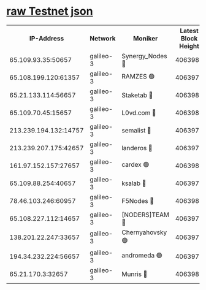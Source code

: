 [raw Testnet json](https://rpc-check.androt.stavr.tech/androt/rpcandrot_result.json)
=

<table><tr><th>IP-Address</th><th>Network</th><th>Moniker</th><th>Latest Block Height</th><th>Earliest Block Height</th><th>Catching Up</th><th>Voting Power</th><th>Scan Time</th></tr><tr><td>65.109.93.35:50657</td><td>galileo-3</td><td>Synergy_Nodes 🔴</td><td>4063981</td><td>0</td><td>False</td><td>960600</td><td>2023-12-02T22:05:39.498330682UTC</td></tr><tr><td>65.108.199.120:61357</td><td>galileo-3</td><td>RAMZES 🟢</td><td>4063979</td><td>1</td><td>False</td><td>0</td><td>2023-12-02T22:05:25.462664636UTC</td></tr><tr><td>65.21.133.114:56657</td><td>galileo-3</td><td>Staketab 🔴</td><td>4063982</td><td>90001</td><td>False</td><td>2</td><td>2023-12-02T22:05:40.468683414UTC</td></tr><tr><td>65.109.70.45:15657</td><td>galileo-3</td><td>L0vd.com 🔴</td><td>4063981</td><td>659001</td><td>False</td><td>3</td><td>2023-12-02T22:05:39.178895645UTC</td></tr><tr><td>213.239.194.132:14757</td><td>galileo-3</td><td>semalist 🔴</td><td>4063978</td><td>2228721</td><td>False</td><td>1318</td><td>2023-12-02T22:05:18.163721296UTC</td></tr><tr><td>213.239.207.175:42657</td><td>galileo-3</td><td>landeros 🔴</td><td>4063977</td><td>2642001</td><td>False</td><td>72</td><td>2023-12-02T22:05:13.145069569UTC</td></tr><tr><td>161.97.152.157:27657</td><td>galileo-3</td><td>cardex 🟢</td><td>4063982</td><td>2945323</td><td>False</td><td>0</td><td>2023-12-02T22:05:40.060636989UTC</td></tr><tr><td>65.109.88.254:40657</td><td>galileo-3</td><td>ksalab 🔴</td><td>4063978</td><td>3000356</td><td>False</td><td>31925</td><td>2023-12-02T22:05:21.043572514UTC</td></tr><tr><td>78.46.103.246:60957</td><td>galileo-3</td><td>F5Nodes 🔴</td><td>4063982</td><td>3057001</td><td>False</td><td>24</td><td>2023-12-02T22:05:39.754702636UTC</td></tr><tr><td>65.108.227.112:14657</td><td>galileo-3</td><td>[NODERS]TEAM 🔴</td><td>4063977</td><td>3176323</td><td>False</td><td>959616</td><td>2023-12-02T22:05:13.545323483UTC</td></tr><tr><td>138.201.22.247:33657</td><td>galileo-3</td><td>Chernyahovsky 🟢</td><td>4063979</td><td>3252117</td><td>False</td><td>0</td><td>2023-12-02T22:05:26.081718600UTC</td></tr><tr><td>194.34.232.224:56657</td><td>galileo-3</td><td>andromeda 🟢</td><td>4063978</td><td>3963978</td><td>False</td><td>0</td><td>2023-12-02T22:05:20.670337789UTC</td></tr><tr><td>65.21.170.3:32657</td><td>galileo-3</td><td>Munris 🔴</td><td>4063980</td><td>3963979</td><td>False</td><td>411</td><td>2023-12-02T22:05:28.560010582UTC</td></tr></table>
